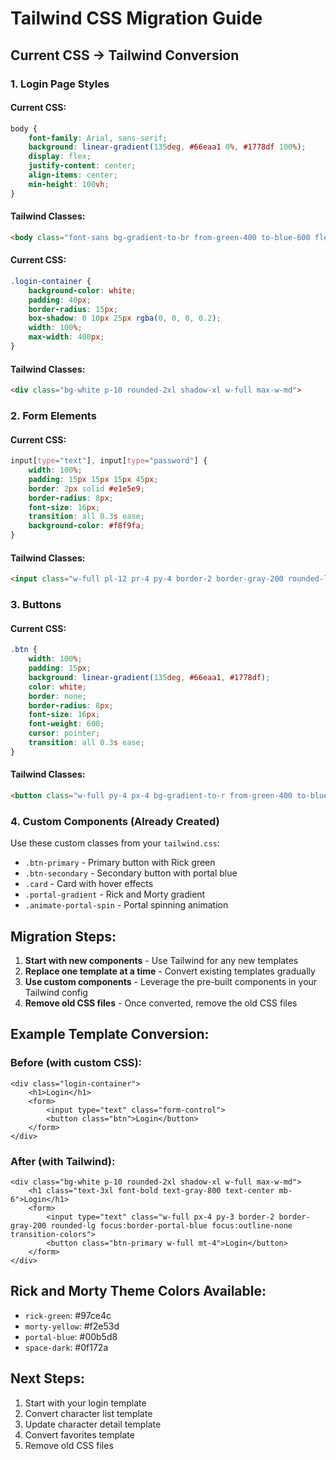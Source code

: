 # Tailwind CSS Migration Guide

## Current CSS → Tailwind Conversion

### 1. Login Page Styles

#### Current CSS:
```css
body {
    font-family: Arial, sans-serif;
    background: linear-gradient(135deg, #66eaa1 0%, #1778df 100%);
    display: flex;
    justify-content: center;
    align-items: center;
    min-height: 100vh;
}
```

#### Tailwind Classes:
```html
<body class="font-sans bg-gradient-to-br from-green-400 to-blue-600 flex justify-center items-center min-h-screen">
```

#### Current CSS:
```css
.login-container {
    background-color: white;
    padding: 40px;
    border-radius: 15px;
    box-shadow: 0 10px 25px rgba(0, 0, 0, 0.2);
    width: 100%;
    max-width: 400px;
}
```

#### Tailwind Classes:
```html
<div class="bg-white p-10 rounded-2xl shadow-xl w-full max-w-md">
```

### 2. Form Elements

#### Current CSS:
```css
input[type="text"], input[type="password"] {
    width: 100%;
    padding: 15px 15px 15px 45px;
    border: 2px solid #e1e5e9;
    border-radius: 8px;
    font-size: 16px;
    transition: all 0.3s ease;
    background-color: #f8f9fa;
}
```

#### Tailwind Classes:
```html
<input class="w-full pl-12 pr-4 py-4 border-2 border-gray-200 rounded-lg text-base transition-all duration-300 bg-gray-50 focus:outline-none focus:border-blue-500 focus:bg-white focus:shadow-lg">
```

### 3. Buttons

#### Current CSS:
```css
.btn {
    width: 100%;
    padding: 15px;
    background: linear-gradient(135deg, #66eaa1, #1778df);
    color: white;
    border: none;
    border-radius: 8px;
    font-size: 16px;
    font-weight: 600;
    cursor: pointer;
    transition: all 0.3s ease;
}
```

#### Tailwind Classes:
```html
<button class="w-full py-4 px-4 bg-gradient-to-r from-green-400 to-blue-600 text-white rounded-lg text-base font-semibold cursor-pointer transition-all duration-300 hover:transform hover:-translate-y-0.5 hover:shadow-lg">
```

### 4. Custom Components (Already Created)

Use these custom classes from your `tailwind.css`:
- `.btn-primary` - Primary button with Rick green
- `.btn-secondary` - Secondary button with portal blue
- `.card` - Card with hover effects
- `.portal-gradient` - Rick and Morty gradient
- `.animate-portal-spin` - Portal spinning animation

## Migration Steps:

1. **Start with new components** - Use Tailwind for any new templates
2. **Replace one template at a time** - Convert existing templates gradually
3. **Use custom components** - Leverage the pre-built components in your Tailwind config
4. **Remove old CSS files** - Once converted, remove the old CSS files

## Example Template Conversion:

### Before (with custom CSS):
```twig
<div class="login-container">
    <h1>Login</h1>
    <form>
        <input type="text" class="form-control">
        <button class="btn">Login</button>
    </form>
</div>
```

### After (with Tailwind):
```twig
<div class="bg-white p-10 rounded-2xl shadow-xl w-full max-w-md">
    <h1 class="text-3xl font-bold text-gray-800 text-center mb-6">Login</h1>
    <form>
        <input type="text" class="w-full px-4 py-3 border-2 border-gray-200 rounded-lg focus:border-portal-blue focus:outline-none transition-colors">
        <button class="btn-primary w-full mt-4">Login</button>
    </form>
</div>
```

## Rick and Morty Theme Colors Available:
- `rick-green`: #97ce4c
- `morty-yellow`: #f2e53d  
- `portal-blue`: #00b5d8
- `space-dark`: #0f172a

## Next Steps:
1. Start with your login template
2. Convert character list template
3. Update character detail template
4. Convert favorites template
5. Remove old CSS files
